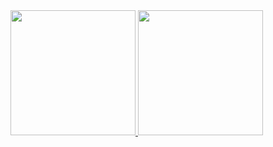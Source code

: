 <a href="https://github.com/icsalgado">

<img height="200px" src="https://github-readme-stats.vercel.app/api?username=icsalgado&show_icons=true&theme=dark&include_all_commits=true&count_private=true"/>

<img height="200px" src="https://github-readme-stats.vercel.app/api/top-langs/?username=icsalgado&layout=compact&langs_count=10&theme=dark"/>

